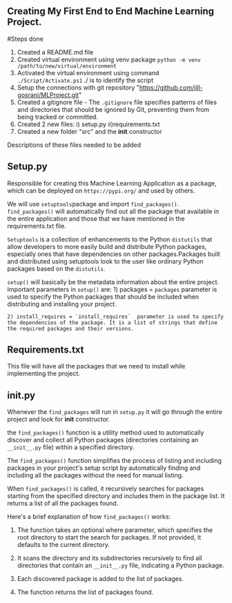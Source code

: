 ## Creating My First End to End Machine Learning Project.
#Steps done
1. Created a README.md file
2. Created virtual environment using venv package `python -m venv /path/to/new/virtual/environment`
3. Activated the virtual environment using command `./Script/Activate.ps1`  ./ is to identify the script
4. Setup the connections with git repository "https://github.com/jill-gosrani/MLProject.git"
5. Created a gitignore file - The `.gitignore` file specifies patterns of files and directories that should be ignored by Git, preventing them from being tracked or committed. 
6. Created 2 new files:
    i) setup.py
    ii)requirements.txt
7. Created a new folder "src" and the __init__ constructor

Descriptions of these files needed to be added

## Setup.py
Responsible for creating this Machine Learning Application as a package, which can be deployed on `https://pypi.org/` and used by others.

We will use `setuptools`package and import `find_packages()`. `find_packages()` will automatically find out all the package that available in the entire application and those that we have mentioned in the requirements.txt file.

`Setuptools` is a collection of enhancements to the Python `distutils` that allow developers to more easily build and distribute Python packages, especially ones that have dependencies on other packages.Packages built and distributed using setuptools look to the user like ordinary Python packages based on the `distutils`.

`setup()` will basically be the metadata information about the entire project. 
Important parameters in `setup()` are:
    1) packages = `packages` parameter is used to specify the Python packages that should be included when distributing and installing your project.

    2) install_requires = `install_requires`  parameter is used to specify the dependencies of the package. It is a list of strings that define the required packages and their versions.


## Requirements.txt
This file will have all the packages that we need to install while implementing the project.

## __init__.py

Whenever the `find_packages` will run in `setup.py` it will go through the entire project and look for __init__ constructor.

the `find_packages()` function is a utility method used to automatically discover and collect all Python packages (directories containing an `__init__.py` file) within a specified directory.

The `find_packages()` function simplifies the process of listing and including packages in your project's setup script by automatically finding and including all the packages without the need for manual listing.

When `find_packages()` is called, it recursively searches for packages starting from the specified directory and includes them in the package list. It returns a list of all the packages found.

Here's a brief explanation of how `find_packages()` works:

1) The function takes an optional where parameter, which specifies the root directory to start the search for packages. If not provided, it defaults to the current directory.

2) It scans the directory and its subdirectories recursively to find all directories that contain an `__init__.py` file, indicating a Python package.

3) Each discovered package is added to the list of packages.

4) The function returns the list of packages found.

